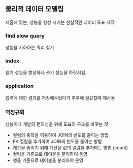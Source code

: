 ## 물리적 데이터 모델링
제품에 맞는, 성능을 향상 시키는 현실적인 데이터 도표 제작

### find slow query
성능을 저하하는 쿼리 찾기

### index
읽기 성능을 향상하나 쓰기 성능을 하락시킴 

### application
입력에 대한 결과를 저장해두었다가 추후에 필요할때 재사용

### 역정규화
성능이나 개발의 편의성을 위해 도표의 구조를 바꾸는 것

* 컬럼의 중복을 허용하여 JOIN의 빈도를 줄이는 방법
* FK 컬럼을 추가하여 JOIN의 빈도를 줄이는 방법
* 계산을 줄이기 위해 계산된 값의 컬럼을 추가하는 방법 (count)
* 컬럼을 기준으로 테이블을 분리하여 운영
* 행을 기준으로 테이블을 분리하여 운영
